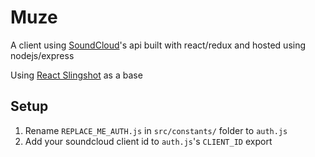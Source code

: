 # Muze
A client using [SoundCloud](https://soundcloud.com/)'s api built with react/redux and hosted using nodejs/express  

Using [React Slingshot](https://github.com/coryhouse/react-slingshot) as a base

## Setup
1. Rename `REPLACE_ME_AUTH.js` in `src/constants/` folder to `auth.js`
2. Add your soundcloud client id to `auth.js`'s `CLIENT_ID` export
